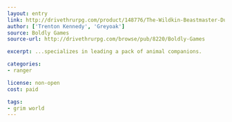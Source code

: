 ```yaml
---
layout: entry
link: http://drivethrurpg.com/product/148776/The-Wildkin-Beastmaster-Dungeon-World-Grim-World-compatible
author: ['Trenton Kennedy', 'Greyoak']
source: Boldly Games
source-url: http://drivethrurpg.com/browse/pub/8220/Boldly-Games

excerpt: ...specializes in leading a pack of animal companions.

categories:
- ranger

license: non-open
cost: paid

tags:
- grim world
---
```

